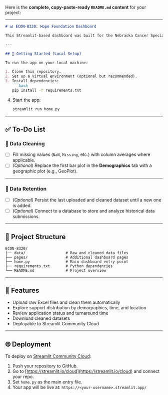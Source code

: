 Here is the **complete, copy-paste-ready `README.md` content** for your project:

---

````markdown
# 📊 ECON-8320: Hope Foundation Dashboard

This Streamlit-based dashboard was built for the Nebraska Cancer Specialists Hope Foundation to explore, clean, and visualize financial assistance data.

---

## 🚀 Getting Started (Local Setup)

To run the app on your local machine:

1. Clone this repository.
2. Set up a virtual environment (optional but recommended).
3. Install dependencies:
   ```bash
   pip install -r requirements.txt
````

4. Start the app:

   ```bash
   streamlit run home.py
   ```

---

## ✅ To-Do List

### 🧼 Data Cleaning

* [ ] Fill missing values (`NaN`, `Missing`, etc.) with column averages where applicable.
* [ ] *(Optional)* Replace the first bar plot in the **Demographics** tab with a geographic plot (e.g., GeoPlot).

---

### 💾 Data Retention

* [ ] *(Optional)* Persist the last uploaded and cleaned dataset until a new one is added.
* [ ] *(Optional)* Connect to a database to store and analyze historical data submissions.

---

## 📂 Project Structure

```
ECON-8320/
├── data/                  # Raw and cleaned data files
├── pages/                 # Additional dashboard pages
├── home.py                # Main dashboard entry point
├── requirements.txt       # Python dependencies
└── README.md              # Project overview
```

---

## 📌 Features

* Upload raw Excel files and clean them automatically
* Explore support distribution by demographics, time, and location
* Review application status and turnaround time
* Download cleaned datasets
* Deployable to Streamlit Community Cloud

---

## 🌐 Deployment

To deploy on [Streamlit Community Cloud](https://streamlit.io/cloud):

1. Push your repository to GitHub.
2. Go to [https://streamlit.io/cloud](https://streamlit.io/cloud) and connect your repo.
3. Set `home.py` as the main entry file.
4. Your app will be live at: `https://<your-username>.streamlit.app/`


